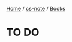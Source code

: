 [Home](https://mengxianbin.github.io) /
[cs-note](https://mengxianbin.github.io/cs-note/content) /
[Books](https://mengxianbin.github.io/cs-note/content/Books)

# TO DO
